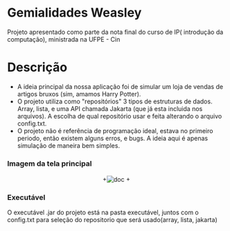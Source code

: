 # Gemialidades Weasley

Projeto apresentado como parte da nota final do curso de IP( introdução da computação), ministrada na UFPE - Cin

  

# Descrição

   - A ideia principal  da nossa aplicação foi de simular um loja de vendas de artigos bruxos (sim, amamos Harry Potter).
  - O projeto utiliza como "repositórios" 3 tipos de estruturas de dados. Array, lista, e uma API chamada Jakarta (que já esta incluida nos arquivos). A escolha de qual repositório usar e feita alterando o arquivo config.txt.
  - O projeto não é referência de programação ideal, estava no primeiro periodo, então existem alguns erros, e bugs. A ideia aqui é apenas simulação de maneira bem simples.




### Imagem da tela principal

<p align="center">
 +<img align="center" src="https://github.com/rllima/Gemialidades-Wesley/blob/master/images/Tela%20Principal.png" alt="doc">
 +</p> 



### Executável

O executável .jar do projeto está na pasta executável, juntos com o config.txt para seleção do repositorio que será usado(array, lista, jakarta)
